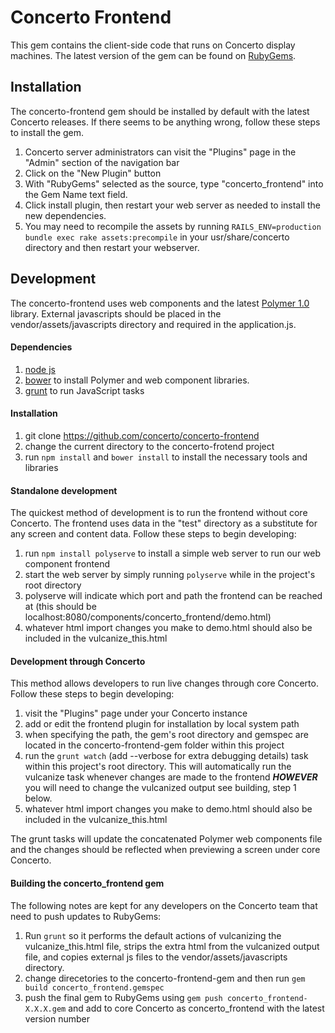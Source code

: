Concerto Frontend
=================
This gem contains the client-side code that runs on Concerto display machines.
The latest version of the gem can be found on [RubyGems](https://rubygems.org/gems/concerto_frontend).

Installation 
------------
The concerto-frontend gem should be installed by default with the latest Concerto releases. If there seems to be anything wrong, follow these steps to install the gem. 

1. Concerto server administrators can visit the "Plugins" page in the "Admin" section of the navigation bar
2. Click on the "New Plugin" button
3. With "RubyGems" selected as the source, type "concerto_frontend" into the Gem Name text field. 
4. Click install plugin, then restart your web server as needed to install the new dependencies.
5. You may need to recompile the assets by running `RAILS_ENV=production bundle exec rake assets:precompile` in your usr/share/concerto directory and then restart your webserver.

Development
-----------
The concerto-frontend uses web components and the latest [Polymer 1.0](https://www.polymer-project.org/1.0/) library. External javascripts should be placed in the vendor/assets/javascripts directory and required in the application.js.  

#### Dependencies
1. [node js](https://nodejs.org/) 
2. [bower](http://bower.io/) to install Polymer and web component libraries. 
3. [grunt](http://gruntjs.com/) to run JavaScript tasks

#### Installation
1. git clone https://github.com/concerto/concerto-frontend 
2. change the current directory to the concerto-frotend project
3. run ```npm install``` and ```bower install``` to install the necessary tools and libraries 

#### Standalone development
The quickest method of development is to run the frontend without core Concerto. The frontend uses data in the "test" directory as a substitute for any screen and content data. Follow these steps to begin developing:

1. run ```npm install polyserve``` to install a simple web server to run our web component frontend
2. start the web server by simply running ```polyserve``` while in the project's root directory
3. polyserve will indicate which port and path the frontend can be reached at (this should be localhost:8080/components/concerto_frontend/demo.html)
4. whatever html import changes you make to demo.html should also be included in the vulcanize_this.html

#### Development through Concerto
This method allows developers to run live changes through core Concerto. Follow these steps to begin developing:

1. visit the "Plugins" page under your Concerto instance
2. add or edit the frontend plugin for installation by local system path
3. when specifying the path, the gem's root directory and gemspec are located in the concerto-frontend-gem folder within this project
4. run the ```grunt watch``` (add --verbose for extra debugging details) task within this project's root directory. This will automatically run the vulcanize task whenever changes are made to the frontend ***HOWEVER*** you will need to change the vulcanized output see building, step 1 below.
5. whatever html import changes you make to demo.html should also be included in the vulcanize_this.html

The grunt tasks will update the concatenated Polymer web components file and the changes should be reflected when previewing a screen under core Concerto.

#### Building the concerto_frontend gem
The following notes are kept for any developers on the Concerto team that need to push updates to RubyGems:

1. Run `grunt` so it performs the default actions of vulcanizing the vulcanize_this.html file, strips the extra html from the vulcanized output file, and copies external js files to the vendor/assets/javascripts directory.
2. change direcetories to the concerto-frontend-gem and then run ```gem build concerto_frontend.gemspec```
3. push the final gem to RubyGems using ```gem push concerto_frontend-X.X.X.gem``` and add to core Concerto as concerto_frontend with the latest version number
